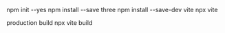 npm init --yes
npm install --save three
npm install --save-dev vite
npx vite

production build
npx vite build